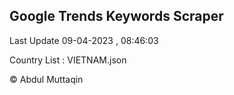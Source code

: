 

## Google Trends Keywords Scraper 
 
Last Update 09-04-2023 , 08:46:03

Country List :
VIETNAM.json



© Abdul Muttaqin 
